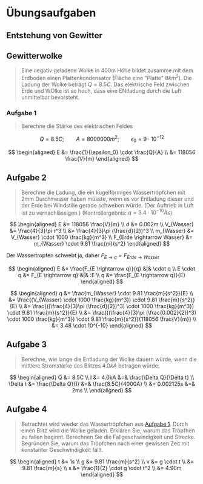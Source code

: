 # Übungsaufgaben

## Entstehung von Gewitter

<!-- missing -->

## Gewitterwolke

> Eine negativ geladene Wolke in 400m Höhe bildet zusamme mit dem Erdboden einen Plattenkondensator (Fläche eine "Platte" $8km^2$). Die Ladung der Wolke beträgt $Q = 8.5C$. Das elektrische Feld zwischen Erde und WOlke ist so hoch, dass eine ENtladung durch die Luft unmittelbar bevorsteht.

### Aufgabe 1

> Berechne die Stärke des elektrischen Feldes

$$
Q = 8.5C;\qquad A = 8000000m^2; \qquad \epsilon_0 = 9 \cdot 10^{-12}
$$

$$
\begin{aligned}
    E &= \frac{1}{\epsilon_0} \cdot \frac{Q}{A} \\
      &= 118056 \frac{V}{m}
\end{aligned}
$$

## Aufgabe 2

> Berechne die Ladung, die ein kugelförmiges Wassertröpfchen mit 2mm Durchmesser haben müsste, wenn es vor Entladung dieser und der Erde bei Windstille gerade schweben würde. (Der Auftrieb in Luft ist zu vernachlässigen.) (Kontrollergebnis: $q = 3.4 \cdot 10^{-10}As$)

$$
\begin{aligned}
    E &= 118056 \frac{V}{m} \\
    d &= 0.002m \\
    V_{Wasser} &= \frac{4}{3}\pi r^3 \\
               &= \frac{4}{3}\pi (\frac{d}{2})^3 \\
    m_{Wasser} &= V_{Wasser} \cdot 1000 \frac{kg}{m^3} \\
    F_{Erde \rightarrow Wasser} &= m_{Wasser} \cdot 9.81 \frac{m}{s^2}
\end{aligned}
$$

Der Wassertropfen schwebt ja, daher $F_{E \rightarrow q} = F_{Erde \rightarrow Wasser}$

$$
\begin{aligned}
    E &= \frac{F_{E \rightarrow q}}{q} &|& \cdot q \\
    E \cdot q &= F_{E \rightarrow q} &|& :E \\
    q &= \frac{F_{E \rightarrow q}}{E}
\end{aligned}
$$

$$
\begin{aligned}
    q &= \frac{m_{Wasser} \cdot 9.81 \frac{m}{s^2}}{E} \\
      &= \frac{(V_{Wasser} \cdot 1000 \frac{kg}{m^3}) \cdot 9.81 \frac{m}{s^2}}{E} \\
      &= \frac{((\frac{4}{3}\pi (\frac{d}{2})^3) \cdot 1000 \frac{kg}{m^3}) \cdot 9.81 \frac{m}{s^2}}{E} \\
      &= \frac{((\frac{4}{3}\pi (\frac{0.002}{2})^3) \cdot 1000 \frac{kg}{m^3}) \cdot 9.81 \frac{m}{s^2}}{118056 \frac{V}{m}} \\
      &= 3.48 \cdot 10^{-10}
\end{aligned}
$$

## Aufgabe 3

> Berechne, wie lange die Entladung der Wolke dauern würde, wenn die mittlere Stromstärke des Blitzes $4.0kA$ betragen würde.

$$
\begin{aligned}
    Q &= 8.5C \\
    I &= 4.0kA &=& \frac{\Delta Q}{\Delta t} \\
    \Delta t &= \frac{\Delta Q}{I} &=& \frac{8.5C}{4000A} \\
    &= 0.002125s &=& 2ms \\
\end{aligned}
$$

## Aufgabe 4

> Betrachtet wird wieder das Wassertröpfchen aus [Aufgabe 1](#aufgabe-1). Durch einen Blitz wird die Wolke geladen. Erklären Sie, warum das Tröpfhen zu fallen beginnt. Berechnen Sie die Fallgeschwindigkeit und Strecke. Begründen Sie, warum das Tröpfchen nach einer gewissen Zeit mit konstanter Geschwindigkeit fällt.

$$
\begin{aligned}
    t &= 1s \\
    g &= 9.81 \frac{m}{s^2} \\
    v &= g \cdot t \\
      &= 9.81 \frac{m}{s} \\
    s &= \frac{1}{2} \cdot g \cdot t^2 \\
      &= 4.90m
\end{aligned}
$$
